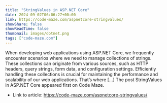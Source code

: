 ```yaml
---
title: "StringValues in ASP.NET Core"
date: 2024-09-02T06:06:27+00:00
link: https://code-maze.com/aspnetcore-stringvalues/
showShare: false
showReadTime: false
thumbnail: images/dotnet.png
tags: ["code-maze.com"]
---
```

When developing web applications using ASP.NET Core, we frequently encounter scenarios where we need to manage collections of strings. These collections can originate from various sources, such as HTTP headers, query strings, form data, and configuration settings. Efficiently handling these collections is crucial for maintaining the performance and scalability of our web applications. That’s where […]
The post StringValues in ASP.NET Core appeared first on Code Maze.

- Link to article: https://code-maze.com/aspnetcore-stringvalues/